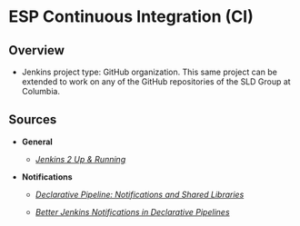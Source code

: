 # ESP Continuous Integration (CI)

## Overview

* Jenkins project type: GitHub organization. This same project can be
  extended to work on any of the GitHub repositories of the SLD Group
  at Columbia.

## Sources

* **General**

  * [_Jenkins 2 Up & Running_](https://www.oreilly.com/library/view/jenkins-2-up/9781491979587/)

* **Notifications**

  * [_Declarative Pipeline: Notifications and Shared Libraries_](https://www.jenkins.io/blog/2017/02/15/declarative-notifications/)
  
  * [_Better Jenkins Notifications in Declarative Pipelines_](https://danielschaaff.com/2018/02/09/better-jenkins-notifications-in-declarative-pipelines.html)
